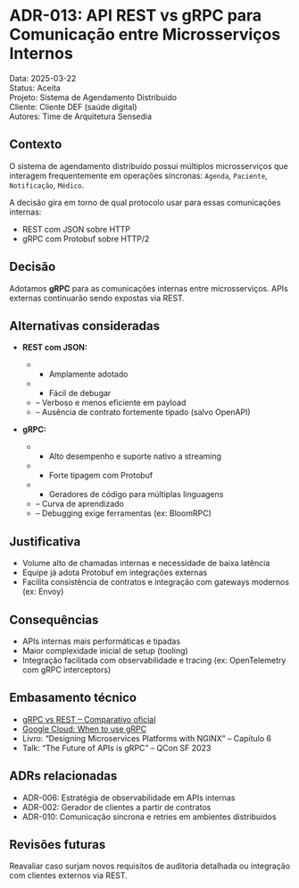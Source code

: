 # ADR-013: API REST vs gRPC para Comunicação entre Microsserviços Internos

Data: 2025-03-22  
Status: Aceita  
Projeto: Sistema de Agendamento Distribuído  
Cliente: Cliente DEF (saúde digital)  
Autores: Time de Arquitetura Sensedia

## Contexto

O sistema de agendamento distribuído possui múltiplos microsserviços que interagem frequentemente em operações síncronas: `Agenda`, `Paciente`, `Notificação`, `Médico`.

A decisão gira em torno de qual protocolo usar para essas comunicações internas:

- REST com JSON sobre HTTP
- gRPC com Protobuf sobre HTTP/2

## Decisão

Adotamos **gRPC** para as comunicações internas entre microsserviços. APIs externas continuarão sendo expostas via REST.

## Alternativas consideradas

- **REST com JSON:**
  - + Amplamente adotado
  - + Fácil de debugar
  - – Verboso e menos eficiente em payload
  - – Ausência de contrato fortemente tipado (salvo OpenAPI)

- **gRPC:**
  - + Alto desempenho e suporte nativo a streaming
  - + Forte tipagem com Protobuf
  - + Geradores de código para múltiplas linguagens
  - – Curva de aprendizado
  - – Debugging exige ferramentas (ex: BloomRPC)

## Justificativa

- Volume alto de chamadas internas e necessidade de baixa latência
- Equipe já adota Protobuf em integrações externas
- Facilita consistência de contratos e integração com gateways modernos (ex: Envoy)

## Consequências

- APIs internas mais performáticas e tipadas
- Maior complexidade inicial de setup (tooling)
- Integração facilitada com observabilidade e tracing (ex: OpenTelemetry com gRPC interceptors)

## Embasamento técnico

- [gRPC vs REST – Comparativo oficial](https://grpc.io/docs/what-is-grpc/)
- [Google Cloud: When to use gRPC](https://cloud.google.com/blog/products/api-management/grpc-vs-rest)
- Livro: “Designing Microservices Platforms with NGINX” – Capítulo 6
- Talk: “The Future of APIs is gRPC” – QCon SF 2023

## ADRs relacionadas

- ADR-006: Estratégia de observabilidade em APIs internas
- ADR-002: Gerador de clientes a partir de contratos
- ADR-010: Comunicação síncrona e retries em ambientes distribuídos

## Revisões futuras

Reavaliar caso surjam novos requisitos de auditoria detalhada ou integração com clientes externos via REST.